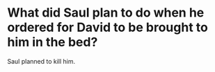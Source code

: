 # What did Saul plan to do when he ordered for David to be brought to him in the bed?

Saul planned to kill him.
